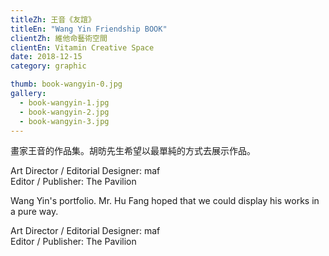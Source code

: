 ```yaml
---
titleZh: 王音《友誼》
titleEn: "Wang Yin Friendship BOOK"
clientZh: 維他命藝術空間
clientEn: Vitamin Creative Space
date: 2018-12-15
category: graphic

thumb: book-wangyin-0.jpg
gallery:
  - book-wangyin-1.jpg
  - book-wangyin-2.jpg
  - book-wangyin-3.jpg
---
```


畫家王音的作品集。胡昉先生希望以最單純的方式去展示作品。

Art Director / Editorial Designer: maf<br/>
Editor / Publisher: The Pavilion

<!-- lang -->

Wang Yin's portfolio. Mr. Hu Fang hoped that we could display his works in a pure way.

Art Director / Editorial Designer: maf<br/>
Editor / Publisher: The Pavilion
